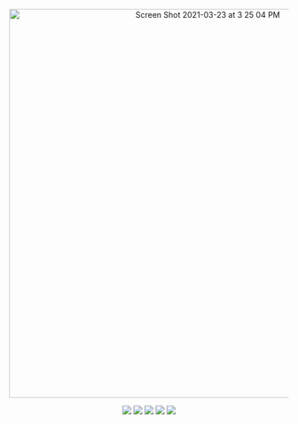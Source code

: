 
<p align="center">
<a href="https://www.noamsauerutley.com/"><img width="700" alt="Screen Shot 2021-03-23 at 3 25 04 PM" src="https://user-images.githubusercontent.com/17517253/113045235-f6eea180-9174-11eb-9ef6-36c70cf54311.png"></a>
<p align="center">
<img src="https://img.shields.io/badge/Elixir-informational?style=flat&logo=elixir&logoColor=9ba4b4&color=31363e" />
<img src="https://img.shields.io/badge/Ruby-informational?style=flat&logo=ruby&logoColor=9ba4b4&color=31363e" />
<img src="https://img.shields.io/badge/Javascript-informational?style=flat&logo=javascript&logoColor=9ba4b4&color=31363e" />
<img src="https://img.shields.io/badge/React-informational?style=flat&logo=react&logoColor=9ba4b4&color=31363e" />
<img src="https://img.shields.io/badge/Graphql-informational?style=flat&logo=graphql&logoColor=9ba4b4&color=31363e" />
</p>
</p>

